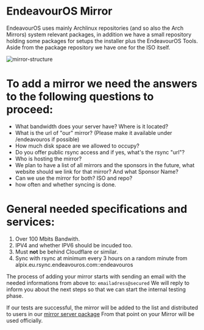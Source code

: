 # EndeavourOS Mirror
EndeavourOS uses mainly Archlinux repositories (and so also the Arch Mirrors) system relevant packages, 
in addition we have a small repository holding some packages for setups the installer plus the EndeavourOS Tools.
Aside from the package repository we have one for the ISO itself.

![mirror-structure](https://github.com/endeavouros-team/mirrors/assets/16797647/c9b852af-1c09-42ac-9714-176d3ddab0a6)

# To add a mirror we need the answers to the following questions to proceed:
* What bandwidth does your server have? Where is it located?
* What is the url of "our" mirror? (Please make it available under /endeavouros if possible)
* How much disk space are we allowed to occupy? 
* Do you offer public rsync access and if yes, what's the rsync "url"?
* Who is hosting the mirror?
* We plan to have a list of all mirrors and the sponsors in the future, what website should we link for that mirror? And what Sponsor Name?
* Can we use the mirror for both? ISO and repo?
* how often and whether syncing is done.

# General needed specifications and services:

1. Over 100 Mbits Bandwith.
2. IPV4 and whether IPV6 should be incuded too.
3. Must **not** be behind Cloudflare or similar.
4. Sync with rsync at minimum every 3 hours on a random minute from alpix.eu.rsync.endeavouros.com::endeavouros

The process of adding your mirror starts with sending an email with the needed informations from above to:
`emailadress@secured`
We will reply to inform you about the next steps so that we can start the internal testing phase.

If our tests are successful, the mirror will be added to the list and distributed to users in our 
[mirror server package](https://github.com/endeavouros-team/PKGBUILDS/tree/master/endeavouros-mirrorlist) 
From that point on your Mirror will be used officially.

